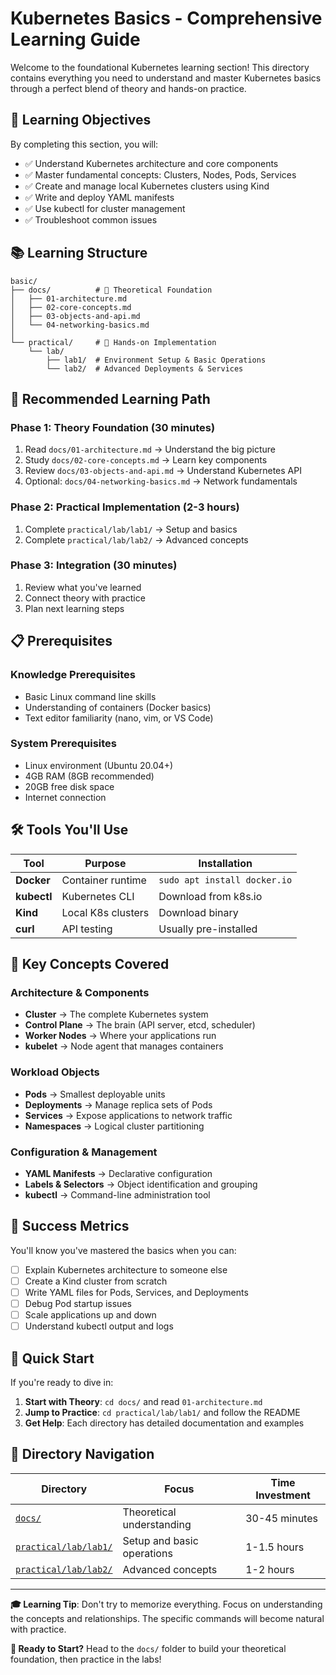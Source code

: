 # Kubernetes Basics - Comprehensive Learning Guide

Welcome to the foundational Kubernetes learning section! This directory contains everything you need to understand and master Kubernetes basics through a perfect blend of theory and hands-on practice.

## 🎯 Learning Objectives

By completing this section, you will:
- ✅ Understand Kubernetes architecture and core components
- ✅ Master fundamental concepts: Clusters, Nodes, Pods, Services
- ✅ Create and manage local Kubernetes clusters using Kind
- ✅ Write and deploy YAML manifests
- ✅ Use kubectl for cluster management
- ✅ Troubleshoot common issues

## 📚 Learning Structure

```
basic/
├── docs/          # 📖 Theoretical Foundation
│   ├── 01-architecture.md
│   ├── 02-core-concepts.md
│   ├── 03-objects-and-api.md
│   └── 04-networking-basics.md
│
└── practical/     # 🧪 Hands-on Implementation
    └── lab/
        ├── lab1/  # Environment Setup & Basic Operations
        └── lab2/  # Advanced Deployments & Services
```

## 🚀 Recommended Learning Path

### Phase 1: Theory Foundation (30 minutes)
1. Read `docs/01-architecture.md` → Understand the big picture
2. Study `docs/02-core-concepts.md` → Learn key components
3. Review `docs/03-objects-and-api.md` → Understand Kubernetes API
4. Optional: `docs/04-networking-basics.md` → Network fundamentals

### Phase 2: Practical Implementation (2-3 hours)
1. Complete `practical/lab/lab1/` → Setup and basics
2. Complete `practical/lab/lab2/` → Advanced concepts

### Phase 3: Integration (30 minutes)
1. Review what you've learned
2. Connect theory with practice
3. Plan next learning steps

## 📋 Prerequisites

### Knowledge Prerequisites
- Basic Linux command line skills
- Understanding of containers (Docker basics)
- Text editor familiarity (nano, vim, or VS Code)

### System Prerequisites
- Linux environment (Ubuntu 20.04+)
- 4GB RAM (8GB recommended)
- 20GB free disk space
- Internet connection

## 🛠️ Tools You'll Use

| Tool | Purpose | Installation |
|------|---------|--------------|
| **Docker** | Container runtime | `sudo apt install docker.io` |
| **kubectl** | Kubernetes CLI | Download from k8s.io |
| **Kind** | Local K8s clusters | Download binary |
| **curl** | API testing | Usually pre-installed |

## 📖 Key Concepts Covered

### Architecture & Components
- **Cluster** → The complete Kubernetes system
- **Control Plane** → The brain (API server, etcd, scheduler)
- **Worker Nodes** → Where your applications run
- **kubelet** → Node agent that manages containers

### Workload Objects
- **Pods** → Smallest deployable units
- **Deployments** → Manage replica sets of Pods
- **Services** → Expose applications to network traffic
- **Namespaces** → Logical cluster partitioning

### Configuration & Management
- **YAML Manifests** → Declarative configuration
- **Labels & Selectors** → Object identification and grouping
- **kubectl** → Command-line administration tool

## 🎯 Success Metrics

You'll know you've mastered the basics when you can:
- [ ] Explain Kubernetes architecture to someone else
- [ ] Create a Kind cluster from scratch
- [ ] Write YAML files for Pods, Services, and Deployments
- [ ] Debug Pod startup issues
- [ ] Scale applications up and down
- [ ] Understand kubectl output and logs

## 🚀 Quick Start

If you're ready to dive in:

1. **Start with Theory**: `cd docs/` and read `01-architecture.md`
2. **Jump to Practice**: `cd practical/lab/lab1/` and follow the README
3. **Get Help**: Each directory has detailed documentation and examples

## 📁 Directory Navigation

| Directory | Focus | Time Investment |
|-----------|--------|-----------------|
| [`docs/`](./docs/) | Theoretical understanding | 30-45 minutes |
| [`practical/lab/lab1/`](./practical/lab/lab1/) | Setup and basic operations | 1-1.5 hours |
| [`practical/lab/lab2/`](./practical/lab/lab2/) | Advanced concepts | 1-2 hours |

---

**🎓 Learning Tip**: Don't try to memorize everything. Focus on understanding the concepts and relationships. The specific commands will become natural with practice.

**🚀 Ready to Start?** Head to the `docs/` folder to build your theoretical foundation, then practice in the labs!
